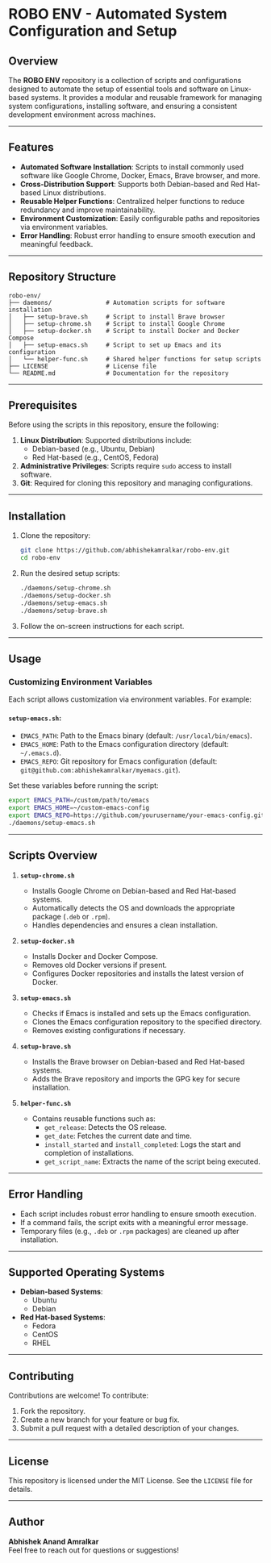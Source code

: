 # ROBO ENV - Automated System Configuration and Setup

## Overview
The **ROBO ENV** repository is a collection of scripts and configurations designed to automate the setup of essential tools and software on Linux-based systems. It provides a modular and reusable framework for managing system configurations, installing software, and ensuring a consistent development environment across machines.

---

## Features
- **Automated Software Installation**: Scripts to install commonly used software like Google Chrome, Docker, Emacs, Brave browser, and more.
- **Cross-Distribution Support**: Supports both Debian-based and Red Hat-based Linux distributions.
- **Reusable Helper Functions**: Centralized helper functions to reduce redundancy and improve maintainability.
- **Environment Customization**: Easily configurable paths and repositories via environment variables.
- **Error Handling**: Robust error handling to ensure smooth execution and meaningful feedback.

---

## Repository Structure
```plaintext
robo-env/
├── daemons/               # Automation scripts for software installation
│   ├── setup-brave.sh     # Script to install Brave browser
│   ├── setup-chrome.sh    # Script to install Google Chrome
│   ├── setup-docker.sh    # Script to install Docker and Docker Compose
│   ├── setup-emacs.sh     # Script to set up Emacs and its configuration
│   └── helper-func.sh     # Shared helper functions for setup scripts
├── LICENSE                # License file
└── README.md              # Documentation for the repository
```

---

## Prerequisites
Before using the scripts in this repository, ensure the following:

1. **Linux Distribution**: Supported distributions include:
   - Debian-based (e.g., Ubuntu, Debian)
   - Red Hat-based (e.g., CentOS, Fedora)
2. **Administrative Privileges**: Scripts require `sudo` access to install software.
3. **Git**: Required for cloning this repository and managing configurations.

---

## Installation

1. Clone the repository:
   ```bash
   git clone https://github.com/abhishekamralkar/robo-env.git
   cd robo-env
   ```

2. Run the desired setup scripts:
   ```bash
   ./daemons/setup-chrome.sh
   ./daemons/setup-docker.sh
   ./daemons/setup-emacs.sh
   ./daemons/setup-brave.sh
   ```

3. Follow the on-screen instructions for each script.

---

## Usage

### Customizing Environment Variables
Each script allows customization via environment variables. For example:

#### `setup-emacs.sh`:
- `EMACS_PATH`: Path to the Emacs binary (default: `/usr/local/bin/emacs`).
- `EMACS_HOME`: Path to the Emacs configuration directory (default: `~/.emacs.d`).
- `EMACS_REPO`: Git repository for Emacs configuration (default: `git@github.com:abhishekamralkar/myemacs.git`).

Set these variables before running the script:
```bash
export EMACS_PATH=/custom/path/to/emacs
export EMACS_HOME=~/custom-emacs-config
export EMACS_REPO=https://github.com/yourusername/your-emacs-config.git
./daemons/setup-emacs.sh
```

---

## Scripts Overview

1. **`setup-chrome.sh`**
   - Installs Google Chrome on Debian-based and Red Hat-based systems.
   - Automatically detects the OS and downloads the appropriate package (`.deb` or `.rpm`).
   - Handles dependencies and ensures a clean installation.

2. **`setup-docker.sh`**
   - Installs Docker and Docker Compose.
   - Removes old Docker versions if present.
   - Configures Docker repositories and installs the latest version of Docker.

3. **`setup-emacs.sh`**
   - Checks if Emacs is installed and sets up the Emacs configuration.
   - Clones the Emacs configuration repository to the specified directory.
   - Removes existing configurations if necessary.

4. **`setup-brave.sh`**
   - Installs the Brave browser on Debian-based and Red Hat-based systems.
   - Adds the Brave repository and imports the GPG key for secure installation.

5. **`helper-func.sh`**
   - Contains reusable functions such as:
     - `get_release`: Detects the OS release.
     - `get_date`: Fetches the current date and time.
     - `install_started` and `install_completed`: Logs the start and completion of installations.
     - `get_script_name`: Extracts the name of the script being executed.

---

## Error Handling
- Each script includes robust error handling to ensure smooth execution.
- If a command fails, the script exits with a meaningful error message.
- Temporary files (e.g., `.deb` or `.rpm` packages) are cleaned up after installation.

---

## Supported Operating Systems
- **Debian-based Systems**:
  - Ubuntu
  - Debian
- **Red Hat-based Systems**:
  - Fedora
  - CentOS
  - RHEL

---

## Contributing
Contributions are welcome! To contribute:

1. Fork the repository.
2. Create a new branch for your feature or bug fix.
3. Submit a pull request with a detailed description of your changes.

---

## License
This repository is licensed under the MIT License. See the `LICENSE` file for details.

---

## Author
**Abhishek Anand Amralkar**  
Feel free to reach out for questions or suggestions!

